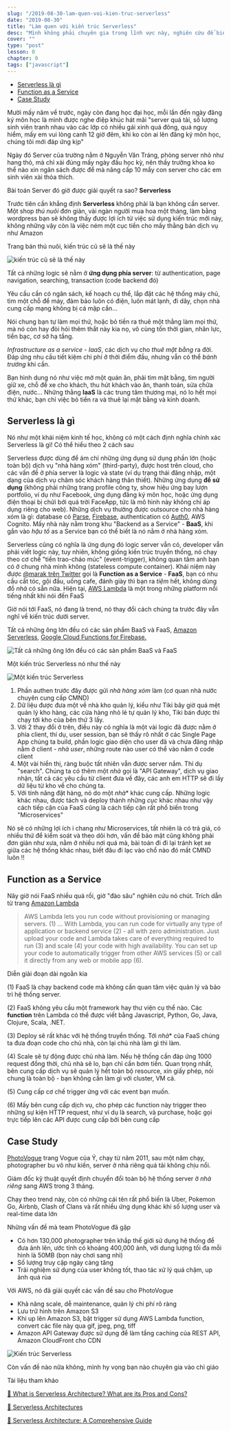 ```yaml
---
slug: "/2019-08-30-lam-quen-voi-kien-truc-serverless"
date: "2019-08-30"
title: "Làm quen với kiến trúc Serverless"
desc: "Mình không phải chuyên gia trong lĩnh vực này, nghiên cứu để biết thêm, thấy cũng hay, chia sẽ cho mọi người cùng đọc"
cover: ""
type: "post"
lesson: 0
chapter: 0
tags: ["javascript"]
---
```


<!-- TOC -->

- [Serverless là gì](#serverless-l%c3%a0-g%c3%ac)
- [Function as a Service](#function-as-a-service)
- [Case Study](#case-study)

<!-- /TOC -->


Mười mấy năm về trước, ngày còn đang học đại học, mỗi lần đến ngày đăng ký môn học là mình được nghe điệp khúc hát mãi "server quá tải, số lượng sinh viên tranh nhau vào các lớp có nhiều gái xinh quá đông, quá nguy hiểm, mấy em vui lòng canh 12 giờ đêm, khi ko còn ai lên đăng ký môn học, chúng tôi mới đáp ứng kịp"

Ngày đó Server của trường nằm ở Nguyễn Văn Tráng, phòng server nhỏ như hang thỏ, mà chỉ xài đúng mấy ngày đầu học kỳ, nên thầy trưởng khoa ko thể nào xin ngân sách được để mà nâng cấp 10 mấy con server cho các em sinh viên xài thỏa thích.

Bài toán Server đó giờ được giải quyết ra sao? **Serverless**

Trước tiên cần khẳng định **Serverless** không phải là bạn không cần server. Một shop *thú nuôi* đơn giản, vài ngàn người mua hoa một tháng, làm bằng wordpress bạn sẽ không thấy được lợi ích từ việc sử dụng kiến trúc mới này, không những vậy còn là việc ném một cục tiền cho mấy thằng bán dịch vụ như Amazon

Trang bán thú nuôi, kiến trúc cũ sẽ là thế này

![kiến trúc cũ sẽ là thế này](https://martinfowler.com/articles/serverless/ps.svg)

Tất cả những logic sẽ nằm ở **ứng dụng phía server**: từ authentication, page navigation, searching, transaction (code backend đó)

Yêu cầu cần có ngân sách, kế hoạch cụ thể, lắp đặt các hệ thống máy chủ, tìm một chỗ để máy, đảm bảo luôn có điện, luôn mát lạnh, đi dây, chọn nhà cung cấp mạng không bị cá mập cắn…

Nói chung bạn tự làm mọi thứ, hoặc bỏ tiền ra thuê một thằng làm mọi thứ, mà nó còn hay đòi hỏi thêm thắt này kia nọ, vô cùng tốn thời gian, nhân lực, tiền bạc, cơ sở hạ tầng.

*Infrastructure as a service - IaaS*, các dịch vụ cho *thuê mặt bằng* ra đời. Đáp ứng nhu cầu tiết kiệm chi phí ở thời điểm đầu, nhưng vẫn có thể *bành trướng* khi cần.

Bạn hình dung nó như việc mở một quán ăn, phải tìm mặt bằng, tìm người giữ xe, chỗ để xe cho khách, thu hút khách vào ăn, thanh toán, sửa chữa điện, nước… Những thằng **IaaS** là các trung tâm thương mại, nó lo hết mọi thứ khác, bạn chỉ việc bỏ tiền ra và thuê lại mặt bằng và kinh doanh.

## Serverless là gì

Nó như một khái niệm kinh tế học, không có một cách định nghĩa chính xác Serverless là gì! Có thể hiểu theo 2 cách sau

Serverless được dùng để ám chỉ những ứng dụng sử dụng phần lớn (hoặc toàn bộ) dịch vụ "nhà hàng xóm" (third-party), được host trên cloud, cho các vấn đề ở phía server là logic và state (ví dụ trạng thái đăng nhập, một dạng của dịch vụ chăm sóc khách hàng thân thiết). Những ứng dụng **để sử dụng** (không phải những trang profile công ty, show hiệu ứng bay lượn portfolio, ví dụ như Facebook, ứng dụng đăng ký môn học, hoặc ứng dụng điện thoại bị chửi bới quá trời FaceApp, tức là mô hình này không chỉ áp dụng riêng cho web). Những dịch vụ thường được outsource cho nhà hàng xóm là gì: database có [Parse](https://parseplatform.org/), [Firebase](https://firebase.google.com/), authentication có [Auth0](https://auth0.com/), AWS Cognito. Mấy nhà này nằm trong khu "Backend as a Service" - **BaaS**, khi gắn vào *hậu tố* as a Service bạn có thể biết là nó nằm ở nhà hàng xóm.

Serverless cũng có nghĩa là ứng dụng đó logic server vẫn có, developer vẫn phải viết logic này, tuy nhiên, không giống kiến trúc truyền thống, nó chạy theo cơ chế "tiền trao-cháo múc" (event-trigger), không quan tâm anh bạn có ở chung nhà mình không (stateless compute container). Khái niệm này được [@marak trên Twitter](https://twitter.com/marak) gọi là **Function as a Service** - **FaaS**, bạn có nhu cầu cắt tóc, gội đầu, uống cafe, đánh giày thì bạn ra *tiệm* hết, không dùng đồ *nhà* có sẵn nữa. Hiện tại, [AWS Lambda](https://aws.amazon.com/lambda/) là một trong những platform nổi tiếng nhất khi nói đến FaaS

Giờ nói tới FaaS, nó đang là trend, nó thay đổi cách chúng ta trước đây vẫn nghĩ về kiến trúc dưới server.

Tất cả những ông lớn đều có các sản phẩm BaaS và FaaS, [Amazon Serverless](https://aws.amazon.com/serverless/), [Google Cloud Functions for Firebase.](https://firebase.google.com/docs/functions/)

![Tất cả những ông lớn đều có các sản phẩm BaaS và FaaS](https://hackernoon.com/hn-images/1*t4O4UXpdG68MQboNKC6bBw.jpeg)

Một kiến trúc Serverless nó như thế này

![Một kiến trúc Serverless](https://martinfowler.com/articles/serverless/sps.svg)

1. Phần authen trước đây được gửi *nhà hàng xóm* làm (cơ quan nhà nước chuyên cung cấp CMND)
2. Dữ liệu được đưa một về nhà kho quản lý, kiểu như Tiki bây giờ quá mệt quản lý kho hàng, các cửa hàng nhỏ lẻ tự quản lý kho, Tiki bán được thì chạy tới kho của bên thứ 3 lấy.
3. Với 2 thay đổi ở trên, điều này có nghĩa là một vài logic đã được nằm ở phía client, thí dụ, user session, bạn sẽ thấy rõ nhất ở các Single Page App chúng ta build, phần logic giao diện cho user đã và chưa đăng nhập nằm ở client - *nhà user*, những route nào user có thể vào nằm ở code client
4. Một vài hiển thị, ràng buộc tất nhiên vẫn được server nắm. Thí dụ "search". Chúng ta có thêm một *nhà* gọi là "API Gateway", dịch vụ giao nhận, tất cả các yêu cầu từ client đưa về đây, các anh em HTTP sẽ đi lấy dữ liệu từ kho về cho chúng ta.
5. Với tính năng đặt hàng, nó do một *nhà** khác cung cấp. Những logic khác nhau, được tách và deploy thành những *cục* khác nhau như vậy cách tiếp cận của FaaS cũng là cách tiếp cận rất phổ biến trong "Microservices"

Nó sẽ có những lợi ích i chang như Microservices, tất nhiên là có trả giá, có nhiều thứ để kiểm soát và theo dõi hơn, vấn đề bảo mật cũng không phải đơn giản như xưa, nằm ở nhiều nơi quá mà, bài toán đi đi lại tránh kẹt xe giữa các hệ thống khác nhau, biết đâu đi lạc vào chổ nào đó mất CMND luôn !!

## Function as a Service

Nãy giờ nói FaaS nhiều quá rồi, giờ "đào sâu" nghiên cứu nó chút. Trích dẫn từ trang [Amazon Lambda](https://aws.amazon.com/lambda/)

> AWS Lambda lets you run code without provisioning or managing servers. (1) ... With Lambda, you can run code for virtually any type of application or backend service (2) - all with zero administration. Just upload your code and Lambda takes care of everything required to run (3) and scale (4) your code with high availability. You can set up your code to automatically trigger from other AWS services (5) or call it directly from any web or mobile app (6).

Diễn giải đoạn dài ngoằn kia

(1) FaaS là chạy backend code mà không cần quan tâm việc quản lý và bảo trì hệ thống server.

(2) FaaS không yêu cầu một framework hay thư viện cụ thể nào. Các **function** trên Lambda có thể được viết bằng Javascript, Python, Go, Java, Clojure, Scala, .NET.

(3) Deploy sẽ rất khác với hệ thống truyền thống. Tới *nhà** của FaaS chúng ta đưa đoạn code cho chủ nhà, còn lại chủ nhà làm gì thì làm.

(4) Scale sẽ tự động được chủ nhà làm. Nếu hệ thống cần đáp ứng 1000 request đồng thời, chủ nhà sẽ lo, bạn chỉ cần bơm tiền. Quan trọng nhất, bên cung cấp dịch vụ sẽ quản lý hết toàn bộ resource, xin giấy phép, nói chung là toàn bộ - bạn không cần làm gì với cluster, VM cả.

(5) Cung cấp cơ chế trigger ứng với các event bạn muốn.

(6) Mấy bên cung cấp dịch vụ, cho phép các function này trigger theo những sự kiện HTTP request, như ví dụ là search, và purchase, hoặc gọi trực tiếp lên các API được cung cấp bởi bên cung cấp

## Case Study

[PhotoVogue](http://www.vogue.it/en/photovogue) trang Vogue của Ý, chạy từ năm 2011, sau một năm chạy, photographer bu vô như kiến, server ở nhà riêng quá tải không chịu nổi.

Giám đốc kỹ thuật quyết định chuyển đổi toàn bộ hệ thống server ở *nhà riêng* sang AWS trong 3 tháng.

Chạy theo trend này, còn có những cái tên rất phổ biến là Uber, Pokemon Go, Airbnb, Clash of Clans và rất nhiều ứng dụng khác khi số lượng user và real-time data lớn

Những vấn đề mà team PhotoVogue đã gặp

- Có hơn 130,000 photographer trên khắp thế giới sử dụng hệ thống để đưa ảnh lên, ước tính có khoảng 400,000 ảnh, với dung lượng tối đa mỗi hình là 50MB (bọn này chơi sang nhỉ)
- Số lượng truy cập ngày càng tăng
- Trải nghiệm sử dụng của user không tốt, thao tác xử lý quá chậm, up ảnh quá rùa

Với AWS, nó đã giải quyết các vấn đề sau cho PhotoVogue

- Khả năng scale, dễ maintenance, quản lý chi phí rõ ràng
- Lưu trữ hình trên Amazon S3
- Khi up lên Amazon S3, bật trigger sử dụng AWS Lambda function, convert các file này qua gif, jpeg, png, tiff
- Amazon API Gateway được sử dụng để làm tầng caching của REST API, Amazon CloudFront cho CDN


![Kiến trúc Serverless](https://www.simform.com/wp-content/uploads/2017/12/serverless-graph.png)

Còn vấn đề nào nữa không, mình hy vọng bạn nào chuyên gia vào chỉ giáo

Tài liệu tham khảo

<a target="_blank" rel="noopener noreferrer" href="https://hackernoon.com/what-is-serverless-architecture-what-are-its-pros-and-cons-cc4b804022e9">📜 What is Serverless Architecture? What are its Pros and Cons?</a>

<a target="_blank" rel="noopener noreferrer" href="https://martinfowler.com/articles/serverless.html">📜 Serverless Architectures</a>

<a target="_blank" rel="noopener noreferrer" href="https://www.simform.com/serverless-architecture-guide/">📜 Serverless Architecture: A Comprehensive Guide</a>

